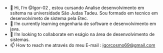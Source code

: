 - 👋 Hi, I’m @Igor-02  , estou cursando Analise desenvolvimento em ssitema  na universidade São Judas Tadeu. Sou formado em tecnico  em desenvolvimeto de sistema  pela Etec.
- 🌱 I’m currently learning engenharia de software e desenvolvimento em java.
- 💞️ I’m looking to collaborate  em eságio na área de desenvolvimento de sistemas.
- 📫 How to reach me  através  do meu E-mail : igorcosmo69@gmail.com

<!---
Igor-02/Igor-02 is a ✨ special ✨ repository because its `README.md` (this file) appears on your GitHub profile.
You can click the Preview link to take a look at your changes.
--->
